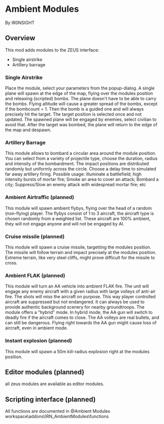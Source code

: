 # Ambient Modules
By IR0NSIGHT
## Overview
This mod adds modules to the ZEUS interface:
- Single airstrike
- Artillery barrage

### Single Airstrike
Place the module, select your parameters from the popup-dialog. A single plane will spawn at the edge of the map, flying over the modules position and releasing (scripted) bombs. The plane doesn't have to be able to carry the bombs. Flying altitude will cause a greater spread of the bombs, except if the bombcount = 1. Then the bomb is a guided one and will always precisely hit the target. The target position is selected once and not updated. 
The spawned plane will be engaged by enemies, select civilian to avoid that. After the target was bombed, the plane will return to the edge of the map and despawn.

### Artillery Barrage
This module allows to bombard a circular area around the module position. You can select from a variety of projectile type, choose the duration, radius and intensity of the bombardment. The impact positions are distributed randomly but uniformly across the circle. Choose a delay time to simulated far away artillery firing.
Possible usage: illuminate a battlefield; high intensity bursts of mortar fire; Smoke an area to cover an attack; Bombard a city; Suppress/Slow an enemy attack with widespread mortar fire; etc 

### Ambient Airtraffic (planned)
This module will spawn ambient flybys, flying over the head of a random (non-flying) player. The flybys consist of 1 to 3 aircraft, the aircraft type is chosen randomly from a weighted list. These aircraft are 100% ambient, they will not engage anyone and will not be engaged by AI. 

### Cruise missile (planned)
This module will spawn a cruise missile, targetting the modules position. The missile will follow terrain and impact precisely at the modules position. Extreme terrain, like very steel cliffs, might prove difficult for the missile to cross.

### Ambient FLAK (planned)
This module will turn an AA vehicle into ambient FLAK fire. The unit will engage any enemy aircraft with a given radius with large volleys of anti-air fire. The shots will miss the aircraft on purpose. This way player controlled aircraft are suppressed but not endangered. It can always be used to provide authentic background scenery for nearby groundtroops.
The module offers a "hybrid" mode. In hybrid mode, the AA gun will switch to deadly fire if the aircraft comes to close.
The AA volleys are real bullets, and can still be dangerous. Flying right towards the AA gun might cause loss of aircraft, even in ambient mode.

### Instant explosion (planned)
This module will spawn a 50m kill-radius explosion right at the modules position.


## Editor modules (planned)
all zeus modules are available as editor modules.

## Scripting interface (planned)
All functions are documented in @Ambient Modules workspace\addons\IRN_AmbientModules\functions